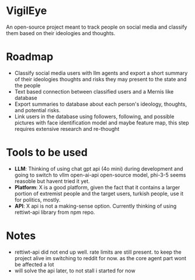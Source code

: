 # VigilEye
 
An open-source project meant to track people on social media and classify them based on their ideologies and thoughts.

# Roadmap
- Classify social media users with llm agents and export a short summary of their ideologies thoughts and risks they may present to the state and the people
- Text based connection between classified users and a Mernis like database
- Export summaries to database about each person's ideology, thoughts, and potential risks. 
- Link users in the database using followers, following, and possible pictures with face identification model and maybe feature map, this step requires extensive research and re-thought

# Tools to be used
- **LLM**: Thinking of using chat gpt api (4o mini) during development and going to switch to vllm open-ai-api open-source model, phi-3-5 seems reasoble but havent tried it yet.  
- **Platform**: X is a good platform, given the fact that it contains a larger portion of extremist people and the target users, turkish people, use it for politics, mostly.
- **API**: X api is not a making-sense option. Currently thinking of using rettiwt-api library from npm repo.

# Notes
- rettiwt-api did not end up well. rate limits are still present. to keep the project alive im switching to reddit for now. as the core agent part wont be affected a lot
- will solve the api later, to not stall i started for now